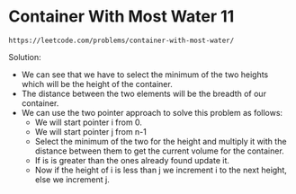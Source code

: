 # Container With Most Water 11
`https://leetcode.com/problems/container-with-most-water/`

Solution:
- We can see that we have to select the minimum of the two heights which will be the height of the container.
- The distance between the two elements will be the breadth of our container.
- We can use the two pointer approach to solve this problem as follows:
  - We will start pointer i from 0.
  - We will start pointer j from n-1
  - Select the minimum of the two for the height and multiply it with the distance between them to get the current volume for the container.
  - If is is greater than the ones already found update it.
  - Now if the height of i is less than j we increment i to the next height, else we increment j.

